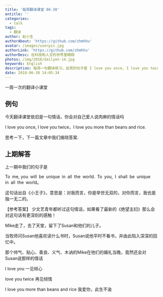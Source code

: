 ```yaml
---
title: '每周翻译课堂 06-30'
entitle: ''
categories:
  - talk
tags:
  - 翻译
author: 赵小生
authorAbout: 'https://github.com/zhmhhu'
avatar: /images/userpic.jpg
authorLink: 'https://github.com/zhmhhu'
authorDesc: 在科技和人文的世界里翱翔
photos: /img/2018/dailyen-14.jpg
keywords: English
description: 每周一句翻译练习，这周的句子是 I love you once, I love you twice，I love you more than beans and rice.
date: 2018-06-30 14:05:34
---
```


一周一次的翻译小课堂

## 例句

今天翻译课堂依旧是一句情话，你会对自己爱人说肉麻的情话吗

I love you once, I love you twice，I love you more than beans and rice.

思考一下，下一篇文章中我们揭晓答案.

## 上期解答

上一期中我们的句子是

To me, you will be unique in all the world. To you, I shall be unique in all the world。

这句话出自《小王子》，意思是：对我而言，你是举世无双的，对你而言，我也是独一无二的。

【参考答案】
少文艺青年都听过这句情话，如果看了最新的《绝望主妇》那么会对这句话有更深刻的感触！

Mike走了，去了天堂，留下了Susan和他们的儿子。

当牧师问Susan他喜欢读什么书时，Susan说他平时不看书，并由此陷入深深的回忆中。

那个帅气、贴心、善良、义气、木讷的Mike在他们的婚礼当晚，竟然还会对Susan说那样的情话

I love you 一见倾心

love you twice 再见倾情

I love you more than beans and rice 我爱你，此生不渝